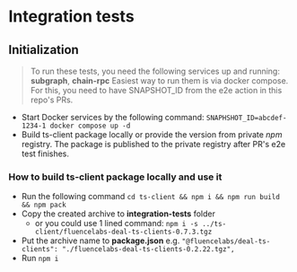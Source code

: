 # Integration tests

## Initialization

> To run these tests, you need the following services up and running: **subgraph**, **chain-rpc**
> Easiest way to run them is via docker compose. For this, you need to have SNAPSHOT_ID from the e2e action in this repo's PRs.

-   Start Docker services by the following command: `SNAPHSHOT_ID=abcdef-1234-1 docker compose up -d`
-   Build ts-client package locally or provide the version from private _npm_ registry. The package is published to the private registry after PR's e2e test finishes.

### How to build ts-client package locally and use it

-   Run the following command `cd ts-client && npm i && npm run build && npm pack`
-   Copy the created archive to **integration-tests** folder
    -   or you could use 1 lined command: `npm i -s ../ts-client/fluencelabs-deal-ts-clients-0.7.3.tgz`
-   Put the archive name to **package.json** e.g. `"@fluencelabs/deal-ts-clients": "./fluencelabs-deal-ts-clients-0.2.22.tgz",`
-   Run `npm i`
